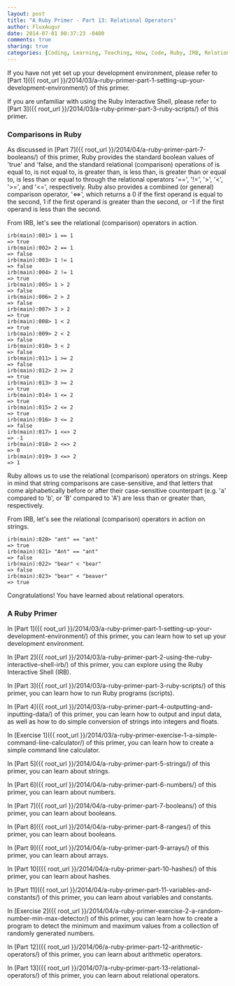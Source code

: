 ```yaml
---
layout: post
title: "A Ruby Primer - Part 13: Relational Operators"
author: FluxAugur
date: 2014-07-01 00:37:23 -0400
comments: true
sharing: true
categories: [Coding, Learning, Teaching, How, Code, Ruby, IRB, Relational Operators]
---
```

If you have not yet set up your development environment, please refer to [Part 1]({{ root_url }}/2014/03/a-ruby-primer-part-1-setting-up-your-development-environment/) of this primer.

If you are unfamiliar with using the Ruby Interactive Shell, please refer to [Part 3]({{ root_url }}/2014/03/a-ruby-primer-part-3-ruby-scripts/) of this primer.

### Comparisons in Ruby

As discussed in [Part 7]({{ root_url }}/2014/04/a-ruby-primer-part-7-booleans/) of this primer, Ruby provides the standard boolean values of 'true' and 'false, and the standard relational (comparison) operations of is equal to, is not equal to, is greater than, is less than, is greater than or equal to, is less than or equal to through the relational operators '==', '!=', '>', '<', '>=', and '<=', respectively. Ruby also provides a combined (or general) comparison operator, '<=>', which returns a 0 if the first operand is equal to the second, 1 if the first operand is greater than the second, or -1 if the first operand is less than the second.

From IRB, let's see the relational (comparison) operators in action.

``` irb Relational (comparison) operators
irb(main):001> 1 == 1
=> true
irb(main):002> 2 == 1
=> false
irb(main):003> 1 != 1
=> false
irb(main):004> 2 != 1
=> true
irb(main):005> 1 > 2
=> false
irb(main):006> 2 > 2
=> false
irb(main):007> 3 > 2
=> true
irb(main):008> 1 < 2
=> true
irb(main):009> 2 < 2
=> false
irb(main):010> 3 < 2
=> false
irb(main):011> 1 >= 2
=> false
irb(main):012> 2 >= 2
=> true
irb(main):013> 3 >= 2
=> true
irb(main):014> 1 <= 2
=> true
irb(main):015> 2 <= 2
=> true
irb(main):016> 3 <= 2
=> false
irb(main):017> 1 <=> 2
=> -1
irb(main):018> 2 <=> 2
=> 0
irb(main):019> 3 <=> 2
=> 1
```

Ruby allows us to use the relational (comparison) operators on strings. Keep in mind that string comparisons are case-sensitive, and that letters that come alphabetically before or after their case-sensitive counterpart (e.g. 'a' compared to 'b', or 'B' compared to 'A') are less than or greater than, respectively.

From IRB, let's see the relational (comparison) operators in action on strings.

``` irb Relational (comparison) operators
irb(main):020> "ant" == "ant"
=> true
irb(main):021> "Ant" == "ant"
=> false
irb(main):022> "bear" < "bear"
=> false
irb(main):023> "bear" < "beaver"
=> true
```

Congratulations! You have learned about relational operators.

### A Ruby Primer

In [Part 1]({{ root_url }}/2014/03/a-ruby-primer-part-1-setting-up-your-development-environment/) of this primer, you can learn how to set up your development environment.

In [Part 2]({{ root_url }}/2014/03/a-ruby-primer-part-2-using-the-ruby-interactive-shell-irb/) of this primer, you can explore using the Ruby Interactive Shell (IRB).

In [Part 3]({{ root_url }}/2014/03/a-ruby-primer-part-3-ruby-scripts/) of this primer, you can learn how to run Ruby programs (scripts).

In [Part 4]({{ root_url }}/2014/03/a-ruby-primer-part-4-outputting-and-inputting-data/) of this primer, you can learn how to output and input data, as well as how to do simple conversion of strings into integers and floats.

In [Exercise 1]({{ root_url }}/2014/03/a-ruby-primer-exercise-1-a-simple-command-line-calculator/) of this primer, you can learn how to create a simple command line calculator.

In [Part 5]({{ root_url }}/2014/04/a-ruby-primer-part-5-strings/) of this primer, you can learn about strings.

In [Part 6]({{ root_url }}/2014/04/a-ruby-primer-part-6-numbers/) of this primer, you can learn about numbers.

In [Part 7]({{ root_url }}/2014/04/a-ruby-primer-part-7-booleans/) of this primer, you can learn about booleans.

In [Part 8]({{ root_url }}/2014/04/a-ruby-primer-part-8-ranges/) of this primer, you can learn about booleans.

In [Part 9]({{ root_url }}/2014/04/a-ruby-primer-part-9-arrays/) of this primer, you can learn about arrays.

In [Part 10]({{ root_url }}/2014/04/a-ruby-primer-part-10-hashes/) of this primer, you can learn about hashes.

In [Part 11]({{ root_url }}/2014/04/a-ruby-primer-part-11-variables-and-constants/) of this primer, you can learn about variables and constants.

In [Exercise 2]({{ root_url }}/2014/04/a-ruby-primer-exercise-2-a-random-number-min-max-detector/) of this primer, you can learn how to create a program to detect the minimum and maximum values from a collection of randomly generated numbers.

In [Part 12]({{ root_url }}/2014/06/a-ruby-primer-part-12-arithmetic-operators/) of this primer, you can learn about arithmetic operators.

In [Part 13]({{ root_url }}/2014/07/a-ruby-primer-part-13-relational-operators/) of this primer, you can learn about relational operators.